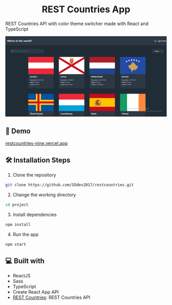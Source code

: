<h1 align="center">
 REST Countries App
</h1>

<p>REST Countries API with color theme switcher made with React and TypeScript</p>

<img src='./src/assets/screenshot.png' alt='rest countries screenshot' />

## 🚀 Demo
<a href='https://restcountries-nine.vercel.app/'>restcountries-nine.vercel.app</a>

## 🛠️ Installation Steps

1. Clone the repository

```bash
git clone https://github.com/SDdev2017/restcountries.git
```

2. Change the working directory

```bash
cd project
```

3. Install dependencies

```bash
npm install
```

4. Run the app

```bash
npm start
```

## 💻 Built with

- ReactJS
- Sass
- TypeScript
- Create React App API
- [REST Countries](https://restcountries.com/): REST Countries API
